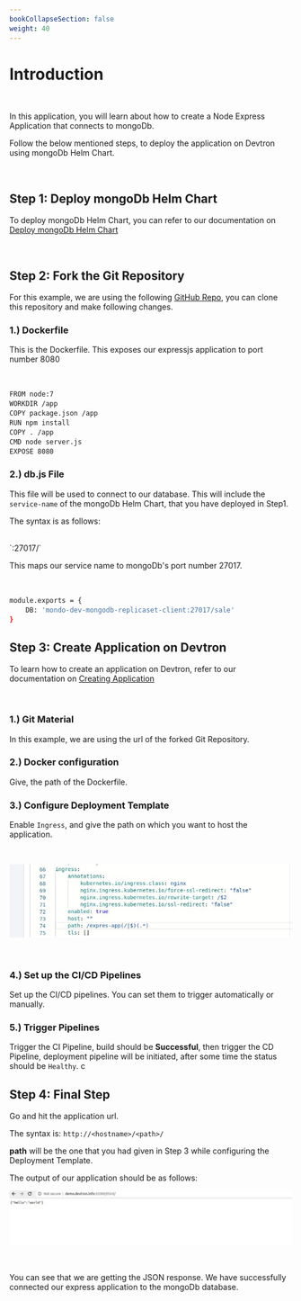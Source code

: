 ```yaml
---
bookCollapseSection: false
weight: 40
---
```


# Introduction
<br />

In this application, you will learn about how to create a Node Express Application that connects to mongoDb. 

Follow the below mentioned steps, to deploy the application on Devtron using mongoDb Helm Chart.

<br />

## Step 1: Deploy mongoDb Helm Chart

To deploy mongoDb Helm Chart, you can refer to our documentation on [Deploy mongoDb Helm Chart](https://docs.devtron.ai/docs/reference/deploy-chart/examples/deploying-mongodb-helm-chart/)

<br />

## Step 2: Fork the Git Repository

For this example, we are using the following [GitHub Repo](https://github.com/devtron-labs/DockerNodeMongo), you can clone this repository and make following changes.

### 1.) Dockerfile

This is the Dockerfile. This exposes our expressjs application to port number 8080

&nbsp;&nbsp;

```bash
FROM node:7
WORKDIR /app
COPY package.json /app
RUN npm install
COPY . /app
CMD node server.js
EXPOSE 8080
```

### 2.) db.js File

This file will be used to connect to our database. This will include the `service-name` of the mongoDb Helm Chart, that you have deployed in Step1.

The syntax is as follows:

<br />
`<service-name>:27017/<database-name>`

This maps our service name to mongoDb's port number 27017.

&nbsp;&nbsp;

```bash
module.exports = {
    DB: 'mondo-dev-mongodb-replicaset-client:27017/sale'
}
```


## Step 3: Create Application on Devtron

To learn how to create an application on Devtron, refer to our documentation on [Creating Application](https://docs.devtron.ai/docs/reference/creating-application/)

&nbsp;&nbsp;

### 1.) Git Material

In this example, we are using the url of the forked Git Repository.

### 2.) Docker configuration 

Give, the path of the Dockerfile.

### 3.) Configure Deployment Template

Enable `Ingress`, and give the path on which you want to host the application.

&nbsp;&nbsp;

![ingress](../one.jpg "ingress annotations")

&nbsp;&nbsp;

### 4.) Set up the CI/CD Pipelines

Set up the CI/CD pipelines. You can set them to trigger automatically or manually.

### 5.) Trigger Pipelines

Trigger the CI Pipeline, build should be **Successful**, then trigger the CD Pipeline, deployment pipeline will be initiated, after some time the status should be `Healthy`.
c

## Step 4: Final Step

Go and hit the application url.

The syntax is: `http://<hostname>/<path>/`

**path** will be the one that you had given in Step 3 while configuring the Deployment Template.

The output of our application should be as follows:

![path](../two.jpg "database path") 

&nbsp;&nbsp;

You can see that we are getting the JSON response. We have successfully connected our express application to the mongoDb database.










